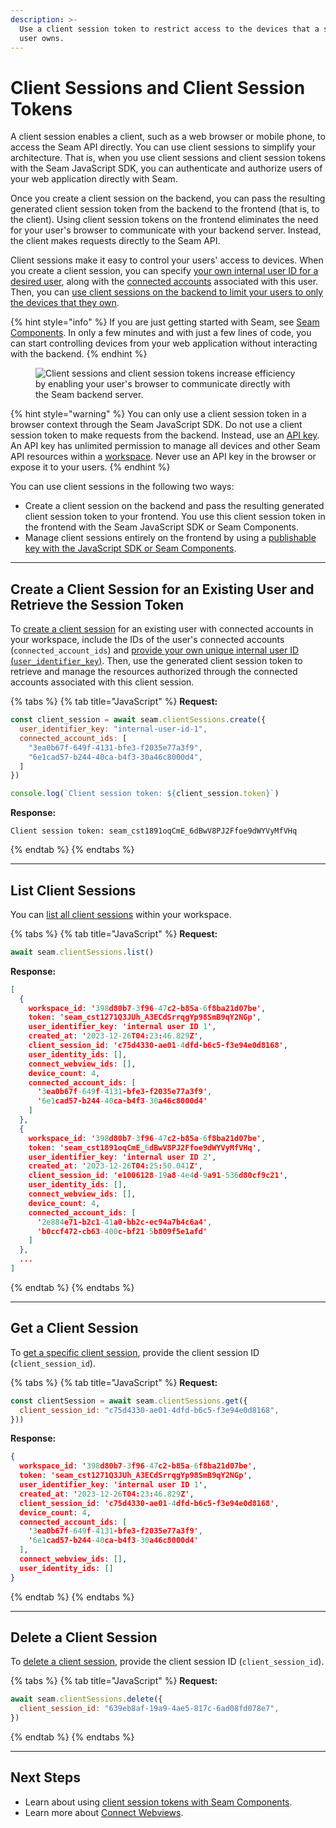 ```yaml
---
description: >-
  Use a client session token to restrict access to the devices that a specific
  user owns.
---
```


# Client Sessions and Client Session Tokens

A client session enables a client, such as a web browser or mobile phone, to access the Seam API directly. You can use client sessions to simplify your architecture. That is, when you use client sessions and client session tokens with the Seam JavaScript SDK, you can authenticate and authorize users of your web application directly with Seam.

Once you create a client session on the backend, you can pass the resulting generated client session token from the backend to the frontend (that is, to the client). Using client session tokens on the frontend eliminates the need for your user's browser to communicate with your backend server. Instead, the client makes requests directly to the Seam API.

Client sessions make it easy to control your users' access to devices. When you create a client session, you can specify [your own internal user ID for a desired user](../../../seam-components/overview/get-started-with-client-side-components.md#id-3-select-a-user-identifier-key), along with the [connected accounts](../../../api-clients/connected_accounts/) associated with this user. Then, you can [use client sessions on the backend to limit your users to only the devices that they own](implementing-client-sessions-for-device-management-in-the-backend.md).

{% hint style="info" %}
If you are just getting started with Seam, see [Seam Components](../../../seam-components/overview/). In only a few minutes and with just a few lines of code, you can start controlling devices from your web application without interacting with the backend.
{% endhint %}

<figure><img src="../../../.gitbook/assets/client-session-flow.png" alt="Client sessions and client session tokens increase efficiency by enabling your user&#x27;s browser to communicate directly with the Seam backend server."><figcaption></figcaption></figure>

{% hint style="warning" %}
You can only use a client session token in a browser context through the Seam JavaScript SDK. Do not use a client session token to make requests from the backend. Instead, use an [API key](../api-keys.md). An API key has unlimited permission to manage all devices and other Seam API resources within a [workspace](../../workspaces/). Never use an API key in the browser or expose it to your users.
{% endhint %}

You can use client sessions in the following two ways:

* Create a client session on the backend and pass the resulting generated client session token to your frontend. You use this client session token in the frontend with the Seam JavaScript SDK or Seam Components.
* Manage client sessions entirely on the frontend by using a [publishable key with the JavaScript SDK or Seam Components](../../../seam-components/overview/get-started-with-client-side-components.md).

***

## Create a Client Session for an Existing User and Retrieve the Session Token

To [create a client session](../../../api-clients/client_sessions/create.md) for an existing user with connected accounts in your workspace, include the IDs of the user's connected accounts (`connected_account_ids`) and [provide your own unique internal user ID (`user_identifier_key`)](../../../seam-components/overview/get-started-with-client-side-components.md#id-3-select-a-user-identifier-key). Then, use the generated client session token to retrieve and manage the resources authorized through the connected accounts associated with this client session.

{% tabs %}
{% tab title="JavaScript" %}
**Request:**

```javascript
const client_session = await seam.clientSessions.create({
  user_identifier_key: "internal-user-id-1",
  connected_account_ids: [
    "3ea0b67f-649f-4131-bfe3-f2035e77a3f9",
    "6e1cad57-b244-40ca-b4f3-30a46c8000d4",
  ]
})

console.log(`Client session token: ${client_session.token}`)
```

**Response:**

```
Client session token: seam_cst1891oqCmE_6dBwV8PJ2Ffoe9dWYVyMfVHq
```
{% endtab %}
{% endtabs %}

***

## List Client Sessions

You can [list all client sessions](../../../api-clients/client_sessions/list.md) within your workspace.

{% tabs %}
{% tab title="JavaScript" %}
**Request:**

```javascript
await seam.clientSessions.list()
```

**Response:**

```json
[
  {
    workspace_id: '398d80b7-3f96-47c2-b85a-6f8ba21d07be',
    token: 'seam_cst1271Q3JUh_A3ECdSrrqgYp98SmB9qY2NGp',
    user_identifier_key: 'internal user ID 1',
    created_at: '2023-12-26T04:23:46.829Z',
    client_session_id: 'c75d4330-ae01-4dfd-b6c5-f3e94e0d8168',
    user_identity_ids: [],
    connect_webview_ids: [],
    device_count: 4,
    connected_account_ids: [
      '3ea0b67f-649f-4131-bfe3-f2035e77a3f9',
      '6e1cad57-b244-40ca-b4f3-30a46c8000d4'
    ]
  },
  {
    workspace_id: '398d80b7-3f96-47c2-b85a-6f8ba21d07be',
    token: 'seam_cst1891oqCmE_6dBwV8PJ2Ffoe9dWYVyMfVHq',
    user_identifier_key: 'internal user ID 2',
    created_at: '2023-12-26T04:25:50.041Z',
    client_session_id: 'e1006128-19a8-4e4d-9a91-536d80cf9c21',
    user_identity_ids: [],
    connect_webview_ids: [],
    device_count: 4,
    connected_account_ids: [
      '2e884e71-b2c1-41a0-bb2c-ec94a7b4c6a4',
      'b0ccf472-cb63-400c-bf21-5b809f5e1afd'
    ]
  },
  ...
]
```
{% endtab %}
{% endtabs %}

***

## Get a Client Session

To [get a specific client session](../../../api-clients/client_sessions/get.md), provide the client session ID (`client_session_id`).

{% tabs %}
{% tab title="JavaScript" %}
**Request:**

```javascript
const clientSession = await seam.clientSessions.get({
  client_session_id: "c75d4330-ae01-4dfd-b6c5-f3e94e0d8168",
}))
```

**Response:**

```json
{
  workspace_id: '398d80b7-3f96-47c2-b85a-6f8ba21d07be',
  token: 'seam_cst1271Q3JUh_A3ECdSrrqgYp98SmB9qY2NGp',
  user_identifier_key: 'internal user ID 1',
  created_at: '2023-12-26T04:23:46.829Z',
  client_session_id: 'c75d4330-ae01-4dfd-b6c5-f3e94e0d8168',
  device_count: 4,
  connected_account_ids: [
    '3ea0b67f-649f-4131-bfe3-f2035e77a3f9',
    '6e1cad57-b244-40ca-b4f3-30a46c8000d4'
  ],
  connect_webview_ids: [],
  user_identity_ids: []
}
```
{% endtab %}
{% endtabs %}

***

## Delete a Client Session

To [delete a client session](../../../api-clients/client_sessions/delete.md), provide the client session ID (`client_session_id`).

{% tabs %}
{% tab title="JavaScript" %}
**Request:**

```javascript
await seam.clientSessions.delete({
  client_session_id: "639eb8af-19a9-4ae5-817c-6ad08fd078e7",
})
```
{% endtab %}
{% endtabs %}

***

## Next Steps

* Learn about using [client session tokens with Seam Components](../../../seam-components/overview/).
* Learn more about [Connect Webviews](../../../capability-guides/device-and-system-capabilities/connect-webviews/).
